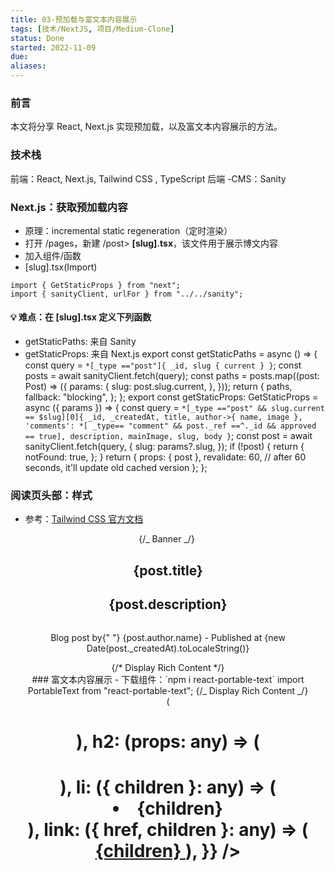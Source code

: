 ```yaml
---
title: 03-预加载与富文本内容展示
tags: [技术/NextJS, 项目/Medium-Clone]
status: Done
started: 2022-11-09
due: 
aliases: 
---
```

### 前言
本文将分享 React, Next.js 实现预加载，以及富文本内容展示的方法。
### 技术栈
前端：React, Next.js, Tailwind CSS , TypeScript
后端 -CMS：Sanity
### Next.js：获取预加载内容
- 原理：incremental static regeneration（定时渲染）
- 打开 /pages，新建 /post> **[slug].tsx**，该文件用于展示博文内容
- 加入组件/函数
- [slug].tsx(Import)

```tsx TI:"[slug].tsx"
import { GetStaticProps } from "next";
import { sanityClient, urlFor } from "../../sanity";
```

#### 💡 难点：在 [slug].tsx 定义下列函数
- getStaticPaths: 来自 Sanity
- getStaticProps: 来自 Next.js
export const getStaticPaths = async () => {
const query = `*[_type =="post"]{ _id, slug { current } }`;
const posts = await sanityClient.fetch(query);
    const paths = posts.map((post: Post) => ({
    	params: {
    		slug: post.slug.current,
    	},
    }));
    return {
    	paths,
    	fallback: "blocking",
    };
};
export const getStaticProps: GetStaticProps = async ({ params }) => {
const query = `*[_type =="post" && slug.current == $slug][0]{ _id, _createdAt, title, author->{ name, image }, 'comments': *[ _type== "comment" && post._ref ==^._id && approved == true], description, mainImage, slug, body }`;
    const post = await sanityClient.fetch(query, {
    	slug: params?.slug,
    });
    if (!post) {
    	return {
    		notFound: true,
    	};
    }
    return {
    	props: { post },
    	revalidate: 60, // after 60 seconds, it'll update old cached version
    };
};
### 阅读页头部：样式
- 参考：[Tailwind CSS 官方文档](https://tailwindcss.com/docs/guides/create-react-app)
<Header />
{/_ Banner _/}
<img
  className="w-full h-40 object-cover"
  src={urlFor(post.mainImage).url()!}
  alt=""
/>
<article className="max-w-3xl mx-auto p-5">
  <h1 className="text-3xl mt-10 mb-3">{post.title}</h1>
  <h2 className="text-xl font-light text-grey-500 mb-2">
  	{post.description}
  </h2>
  <div className="flex items-center space-x-2">
    <img
      className="h-10 w-10 rounded-full"
      src={urlFor(post.author.image).url()!}
      alt=""
    />
    <p className="font-extralight text-sm">
      Blog post by{" "}
    	<span className="text-green-600">{post.author.name}</span> -
      Published at {new Date(post._createdAt).toLocaleString()}
  	</p>
	</div>
    {/* Display Rich Content */}
</article>
### 富文本内容展示
- 下载组件：`npm i react-portable-text`
import PortableText from "react-portable-text";
{/_ Display Rich Content _/}
<div className="mt-10">
  <PortableText
    className=""
    dataset={process.env.NEXT_PUBLIC_SANITY_DATASET!}
    projectId={process.env.NEXT_PUBLIC_SANITY_PROJECT_ID!}
    content={post.body}
    serializers={{
      h1: (props: any) => (
        <h1 className="text-2xl font-bold my-5" {...props} />
      ),
      h2: (props: any) => (
        <h1 className="text-xl font-bold my-5" {...props} />
      ),
      li: ({ children }: any) => (
        <li className="ml-4 list-disc">{children}</li>
      ),
      link: ({ href, children }: any) => (
        <a href={href} className="text-blue-500 hover:underline">
          {children}
        </a>
      ),
    }}
  />
</div>

